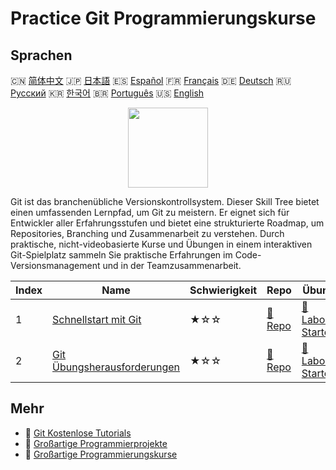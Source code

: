 # Practice Git Programmierungskurse

## Sprachen

🇨🇳 [简体中文](README_zh.md) 🇯🇵 [日本語](README_ja.md) 🇪🇸 [Español](README_es.md) 🇫🇷 [Français](README_fr.md) 🇩🇪 [Deutsch](README_de.md) 🇷🇺 [Русский](README_ru.md) 🇰🇷 [한국어](README_ko.md) 🇧🇷 [Português](README_pt.md) 🇺🇸 [English](README.md) 

<div align="center">
<img width="128px" src="https://file.labex.io/path/mlkFQS0wjouP.png">
</div>

Git ist das branchenübliche Versionskontrollsystem. Dieser Skill Tree bietet einen umfassenden Lernpfad, um Git zu meistern. Er eignet sich für Entwickler aller Erfahrungsstufen und bietet eine strukturierte Roadmap, um Repositories, Branching und Zusammenarbeit zu verstehen. Durch praktische, nicht-videobasierte Kurse und Übungen in einem interaktiven Git-Spielplatz sammeln Sie praktische Erfahrungen im Code-Versionsmanagement und in der Teamzusammenarbeit.

|   Index | Name                                                                               | Schwierigkeit   | Repo                                                             | Übung                                                                   |
|---------|------------------------------------------------------------------------------------|-----------------|------------------------------------------------------------------|-------------------------------------------------------------------------|
|       1 | [Schnellstart mit Git](https://labex.io/de/courses/quick-start-with-git)           | ★☆☆             | [🔗 Repo](https://github.com/labex-labs/quick-start-with-git)    | [🚀 Labor Starten](https://labex.io/de/courses/quick-start-with-git)    |
|       2 | [Git Übungsherausforderungen](https://labex.io/de/courses/git-practice-challenges) | ★☆☆             | [🔗 Repo](https://github.com/labex-labs/git-practice-challenges) | [🚀 Labor Starten](https://labex.io/de/courses/git-practice-challenges) |

## Mehr

- 🔗 [Git Kostenlose Tutorials](https://github.com/labex-labs/git-free-tutorials)
- 🔗 [Großartige Programmierprojekte](https://github.com/labex-labs/awesome-programming-projects)
- 🔗 [Großartige Programmierungskurse](https://github.com/labex-labs/awesome-programming-courses)

